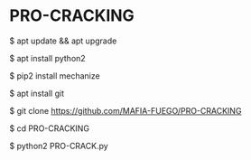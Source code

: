# PRO-CRACKING


$ apt update && apt upgrade

$ apt install python2

$ pip2 install mechanize

$ apt install git 

$ git clone https://github.com/MAFIA-FUEGO/PRO-CRACKING

$ cd PRO-CRACKING

$ python2 PRO-CRACK.py
